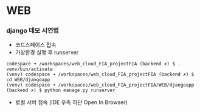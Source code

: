 # WEB

### django 데모 시연법
- 코드스페이스 접속
- 가상환경 실행 후 runserver
```
codespace ➜ /workspaces/web_cloud_FIA_projectFIA (backend ✗) $ . venv/bin/activate
(venv) codespace ➜ /workspaces/web_cloud_FIA_projectFIA (backend ✗) $ cd WEB/djangoapp
(venv) codespace ➜ /workspaces/web_cloud_FIA_projectFIA/WEB/djangoapp (backend ✗) $ python manage.py runserver
```
- 로컬 서버 접속 (IDE 우측 하단 Open In Browser)